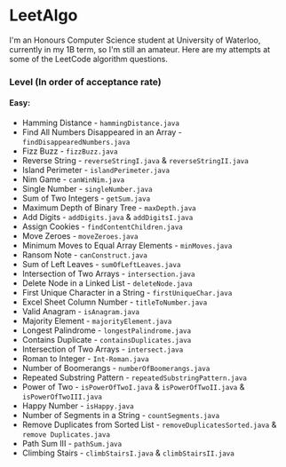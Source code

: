 # LeetAlgo
I'm an Honours Computer Science student at University of Waterloo, currently in my 1B term, so I'm still an amateur. 
Here are my attempts at some of the LeetCode algorithm questions.

### Level (In order of acceptance rate)
#### Easy:
* Hamming Distance - ```hammingDistance.java```
* Find All Numbers Disappeared in an Array - ```findDisappearedNumbers.java```
* Fizz Buzz - ```fizzBuzz.java```
* Reverse String - ```reverseStringI.java``` & ```reverseStringII.java```
* Island Perimeter - ```islandPerimeter.java```
* Nim Game - ```canWinNim.java```
* Single Number - ```singleNumber.java```
* Sum of Two Integers - ```getSum.java```
* Maximum Depth of Binary Tree - ```maxDepth.java```
* Add Digits - ```addDigits.java``` & ```addDigitsI.java```
* Assign Cookies - ```findContentChildren.java```
* Move Zeroes - ```moveZeroes.java```
* Minimum Moves to Equal Array Elements - ```minMoves.java```
* Ransom Note - ```canConstruct.java```
* Sum of Left Leaves - ```sumOfLeftLeaves.java```
* Intersection of Two Arrays - ```intersection.java```
* Delete Node in a Linked List - ```deleteNode.java```
* First Unique Character in a String - ```firstUniqueChar.java```
* Excel Sheet Column Number - ```titleToNumber.java```
* Valid Anagram - ```isAnagram.java```
* Majority Element - ```majorityElement.java```
* Longest Palindrome - ```longestPalindrome.java```
* Contains Duplicate - ```containsDuplicates.java```
* Intersection of Two Arrays - ```intersect.java```
* Roman to Integer - ```Int-Roman.java```
* Number of Boomerangs - ```numberOfBoomerangs.java```
* Repeated Substring Pattern - ```repeatedSubstringPattern.java```
* Power of Two - ```isPowerOfTwoI.java``` & ```isPowerOfTwoII.java``` & ```isPowerOfTwoIII.java```
* Happy Number - ```isHappy.java```
* Number of Segments in a String - ```countSegments.java```
* Remove Duplicates from Sorted List - ```removeDuplicatesSorted.java``` & ```remove Duplicates.java```
* Path Sum III - ```pathSum.java```
* Climbing Stairs - ```climbStairsI.java``` & ```climbStairsII.java```









